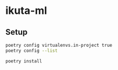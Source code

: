 # ikuta-ml

## Setup

```sh
poetry config virtualenvs.in-project true
poetry config --list

poetry install
```
